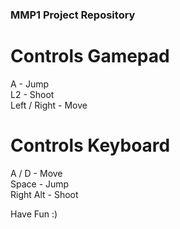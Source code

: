 ### MMP1 Project Repository

# Controls Gamepad
A - Jump  
L2 - Shoot  
Left / Right - Move  

# Controls Keyboard
A / D - Move  
Space - Jump  
Right Alt - Shoot  

Have Fun :)
